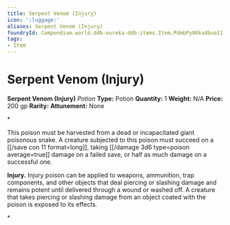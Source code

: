 ```yaml
---
title: Serpent Venom (Injury)
icon: ':luggage:'
aliases: Serpent Venom (Injury)
foundryId: Compendium.world.ddb-eureka-ddb-items.Item.PdmbPy06ku4buo11
tags:
- Item
---
```


# Serpent Venom (Injury)

**Serpent Venom (Injury)**
_Potion_
**Type:** Potion
**Quantity:** 1
**Weight:** N/A
**Price:** 200 gp
**Rarity:** 
**Attunement:** None

*<p>This poison must be harvested from a dead or incapacitated giant poisonous snake. A creature subjected to this poison must succeed on a [[/save con 11 format=long]], taking  [[/damage 3d6 type=poison average=true]] damage on a failed save, or half as much damage on a successful one.

**Injury.** Injury poison can be applied to weapons, ammunition, trap components, and other objects that deal piercing or slashing damage and remains potent until delivered through a wound or washed off. A creature that takes piercing or slashing damage from an object coated with the poison is exposed to its effects.</p>*